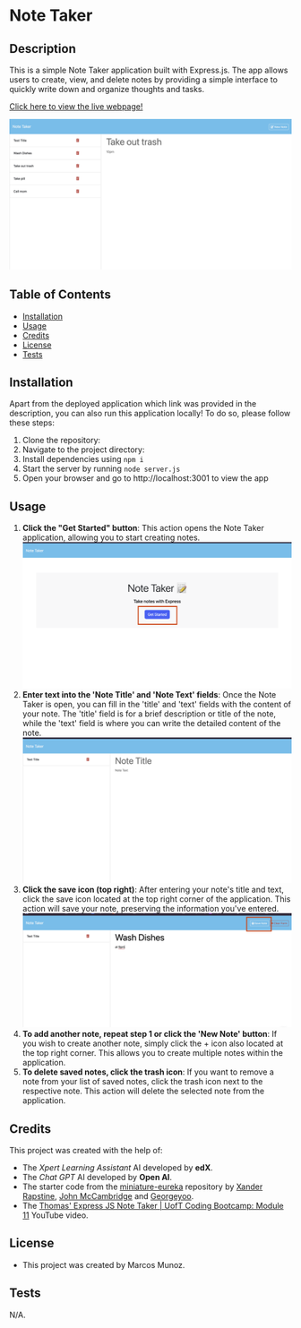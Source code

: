 # Note Taker

## Description

This is a simple Note Taker application built with Express.js. The app allows users to create, view, and delete notes by providing a simple interface to quickly write down and organize thoughts and tasks.

[Click here to view the live webpage!]()

![General overview of the webpage](./public/assets/images/general-overview.png)

## Table of Contents

* [Installation](#installation)
* [Usage](#usage)
* [Credits](#credits)
* [License](#license)
* [Tests](#tests)

## Installation

Apart from the deployed application which link was provided in the description, you can also run this application locally! To do so, please follow these steps:

1. Clone the repository:
2. Navigate to the project directory:
3. Install dependencies using `npm i`
4. Start the server by running `node server.js`
5. Open your browser and go to http://localhost:3001 to view the app

## Usage

1. __Click the "Get Started" button__: This action opens the Note Taker application, allowing you to start creating notes.
![Get started button location](./public/assets/images/get-started.png)
2. __Enter text into the 'Note Title' and 'Note Text' fields__: Once the Note Taker is open, you can fill in the 'title' and 'text' fields with the content of your note. The 'title' field is for a brief description or title of the note, while the 'text' field is where you can write the detailed content of the note.
![Visual reference of where to write the note](./public/assets/images/new-note.png)
3. __Click the save icon (top right)__: After entering your note's title and text, click the save icon located at the top right corner of the application. This action will save your note, preserving the information you've entered.
![Save icon location](./public/assets/images/save-note.png)
4. __To add another note, repeat step 1 or click the 'New Note' button__: If you wish to create another note, simply click the + icon also located at the top right corner. This allows you to create multiple notes within the application.
5. __To delete saved notes, click the trash icon__: If you want to remove a note from your list of saved notes, click the trash icon next to the respective note. This action will delete the selected note from the application.

## Credits

This project was created with the help of:
* The _Xpert Learning Assistant_ AI developed by __edX__.
* The _Chat GPT_ AI developed by __Open AI__.
* The starter code from the [miniature-eureka](https://github.com/coding-boot-camp/miniature-eureka) repository by [Xander Rapstine](https://github.com/Xandromus), [John McCambridge](https://github.com/nol166) and [Georgeyoo](https://github.com/Georgeyoo).
* The [Thomas' Express JS Note Taker | UofT Coding Bootcamp: Module 11](https://www.youtube.com/watch?v=-UiqzvUe360) YouTube video.

## License

* This project was created by Marcos Munoz.

## Tests

N/A.

